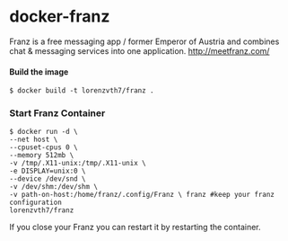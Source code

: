 # docker-franz
Franz is a free messaging app / former Emperor of Austria and combines chat & messaging services into one application.
http://meetfranz.com/


#### Build the image
```
$ docker build -t lorenzvth7/franz .
```

### Start Franz Container
```
$ docker run -d \
--net host \
--cpuset-cpus 0 \
--memory 512mb \
-v /tmp/.X11-unix:/tmp/.X11-unix \
-e DISPLAY=unix:0 \
--device /dev/snd \
-v /dev/shm:/dev/shm \
-v path-on-host:/home/franz/.config/Franz \ franz #keep your franz configuration
lorenzvth7/franz

```

If you close your Franz you can restart it by restarting the container.
